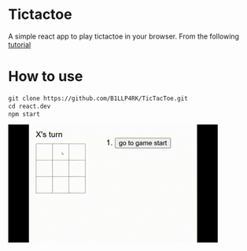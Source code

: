 # Tictactoe

A simple react app to play tictactoe in your browser. From the following [tutorial](https://react.dev/learn/tutorial-tic-tac-toe)

# How to use
```
git clone https://github.com/B1LLP4RK/TicTacToe.git
cd react.dev
npm start
```

![](https://github.com/B1LLP4RK/TicTacToe/blob/main/screenshot.gif)
